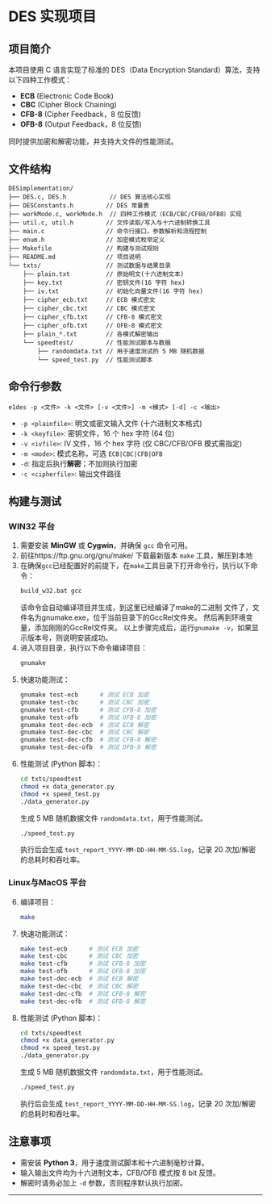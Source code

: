 # DES 实现项目

## 项目简介
本项目使用 C 语言实现了标准的 DES（Data Encryption Standard）算法，支持以下四种工作模式：

- **ECB** (Electronic Code Book)
- **CBC** (Cipher Block Chaining)
- **CFB-8** (Cipher Feedback，8 位反馈)
- **OFB-8** (Output Feedback，8 位反馈)

同时提供加密和解密功能，并支持大文件的性能测试。

## 文件结构
```
DESimplementation/
├── DES.c, DES.h            // DES 算法核心实现
├── DESConstants.h         // DES 常量表
├── workMode.c, workMode.h  // 四种工作模式（ECB/CBC/CFB8/OFB8）实现
├── util.c, util.h         // 文件读取/写入与十六进制转换工具
├── main.c                 // 命令行接口，参数解析和流程控制
├── enum.h                 // 加密模式枚举定义
├── Makefile               // 构建与测试规则
├── README.md              // 项目说明
└── txts/                  // 测试数据与结果目录
    ├── plain.txt          // 原始明文(十六进制文本)
    ├── key.txt            // 密钥文件(16 字符 hex)
    ├── iv.txt             // 初始化向量文件(16 字符 hex)
    ├── cipher_ecb.txt     // ECB 模式密文
    ├── cipher_cbc.txt     // CBC 模式密文
    ├── cipher_cfb.txt     // CFB-8 模式密文
    ├── cipher_ofb.txt     // OFB-8 模式密文
    ├── plain_*.txt        // 各模式解密输出
    └── speedtest/         // 性能测试脚本与数据
        ├── randomdata.txt // 用于速度测试的 5 MB 随机数据
        └── speed_test.py  // 性能测试脚本
```

## 命令行参数
```
e1des -p <文件> -k <文件> [-v <文件>] -m <模式> [-d] -c <输出>
```
- `-p <plainfile>`: 明文或密文输入文件 (十六进制文本格式)  
- `-k <keyfile>`: 密钥文件，16 个 hex 字符 (64 位)  
- `-v <ivfile>`: IV 文件，16 个 hex 字符 (仅 CBC/CFB/OFB 模式需指定)  
- `-m <mode>`: 模式名称，可选 `ECB|CBC|CFB|OFB`  
- `-d`: 指定后执行**解密**；不加则执行加密  
- `-c <cipherfile>`: 输出文件路径  

## 构建与测试
### WIN32 平台
1. 需要安装 **MinGW** 或 **Cygwin**，并确保 `gcc` 命令可用。
2. 前往https://ftp.gnu.org/gnu/make/ 下载最新版本 `make` 工具，解压到本地
3. 在确保`gcc`已经配置好的前提下，在`make`工具目录下打开命令行，执行以下命令：
   ```bash
   build_w32.bat gcc
   ```
   该命令会自动编译项目并生成，到这里已经编译了make的二进制 文件了，文件名为gnumake.exe，位于当前目录下的GccRel文件夹。
   然后再到环境变量，添加刚刚的GccRel文件夹。
   以上步骤完成后，运行`gnumake -v`，如果显示版本号，则说明安装成功。
4. 进入项目目录，执行以下命令编译项目：
   ```bash
   gnumake
   ```
5. 快速功能测试：
   ```bash
   gnumake test-ecb      # 测试 ECB 加密
   gnumake test-cbc      # 测试 CBC 加密
   gnumake test-cfb      # 测试 CFB-8 加密
   gnumake test-ofb      # 测试 OFB-8 加密
   gnumake test-dec-ecb  # 测试 ECB 解密
   gnumake test-dec-cbc  # 测试 CBC 解密
   gnumake test-dec-cfb  # 测试 CFB-8 解密
   gnumake test-dec-ofb  # 测试 OFB-8 解密
6. 性能测试 (Python 脚本)：
   ```bash
   cd txts/speedtest
   chmod +x data_generator.py
   chmod +x speed_test.py
   ./data_generator.py
   ```
   生成 5 MB 随机数据文件 `randomdata.txt`，用于性能测试。  
   ```bash
   ./speed_test.py
   ```
   执行后会生成 `test_report_YYYY-MM-DD-HH-MM-SS.log`，记录 20 次加/解密的总耗时和吞吐率。

### Linux与MacOS 平台
6. 编译项目：
   ```bash
   make
   ```
7. 快速功能测试：
   ```bash
   make test-ecb      # 测试 ECB 加密
   make test-cbc      # 测试 CBC 加密
   make test-cfb      # 测试 CFB-8 加密
   make test-ofb      # 测试 OFB-8 加密
   make test-dec-ecb  # 测试 ECB 解密
   make test-dec-cbc  # 测试 CBC 解密
   make test-dec-cfb  # 测试 CFB-8 解密
   make test-dec-ofb  # 测试 OFB-8 解密
   ```
8. 性能测试 (Python 脚本)：
   ```bash
   cd txts/speedtest
   chmod +x data_generator.py
   chmod +x speed_test.py
   ./data_generator.py
   ```
   生成 5 MB 随机数据文件 `randomdata.txt`，用于性能测试。  
   ```bash
   ./speed_test.py
   ```
   执行后会生成 `test_report_YYYY-MM-DD-HH-MM-SS.log`，记录 20 次加/解密的总耗时和吞吐率。

## 注意事项
- 需安装 **Python 3**，用于速度测试脚本和十六进制毫秒计算。  
- 输入输出文件均为十六进制文本，CFB/OFB 模式按 8 bit 反馈。  
- 解密时请务必加上 `-d` 参数，否则程序默认执行加密。  

---
